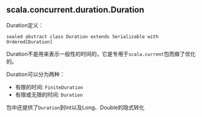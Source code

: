## scala.concurrent.duration.Duration

Duration定义：

`sealed abstract class Duration extends Serializable with Ordered[Duration]`

Duration不是用来表示一般性的时间的，它是专用于`scala.current`包而做了优化的。

Duration可以分为两种：

* 有限的时间: `FiniteDuration`
* 有限或无限的时间: `Duration`

包中还提供了`Duration`到Int以及Long、Double的隐式转化

